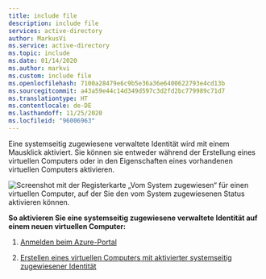 ```yaml
---
title: include file
description: include file
services: active-directory
author: MarkusVi
ms.service: active-directory
ms.topic: include
ms.date: 01/14/2020
ms.author: markvi
ms.custom: include file
ms.openlocfilehash: 7100a28479e6c9b5e36a36e6400622793e4cd13b
ms.sourcegitcommit: a43a59e44c14d349d597c3d2fd2bc779989c71d7
ms.translationtype: HT
ms.contentlocale: de-DE
ms.lasthandoff: 11/25/2020
ms.locfileid: "96006963"
---
```

Eine systemseitig zugewiesene verwaltete Identität wird mit einem Mausklick aktiviert. Sie können sie entweder während der Erstellung eines virtuellen Computers oder in den Eigenschaften eines vorhandenen virtuellen Computers aktivieren.

![Screenshot mit der Registerkarte „Vom System zugewiesen“ für einen virtuellen Computer, auf der Sie den vom System zugewiesenen Status aktivieren können.](./media/active-directory-msi-tut-enable/identity.png)


**So aktivieren Sie eine systemseitig zugewiesene verwaltete Identität auf einem neuen virtuellen Computer:** 

1. [Anmelden beim Azure-Portal](https://portal.azure.com)

2. [Erstellen eines virtuellen Computers mit aktivierter systemseitig zugewiesener Identität](../articles/active-directory/managed-identities-azure-resources/qs-configure-portal-windows-vm.md#system-assigned-managed-identity)
